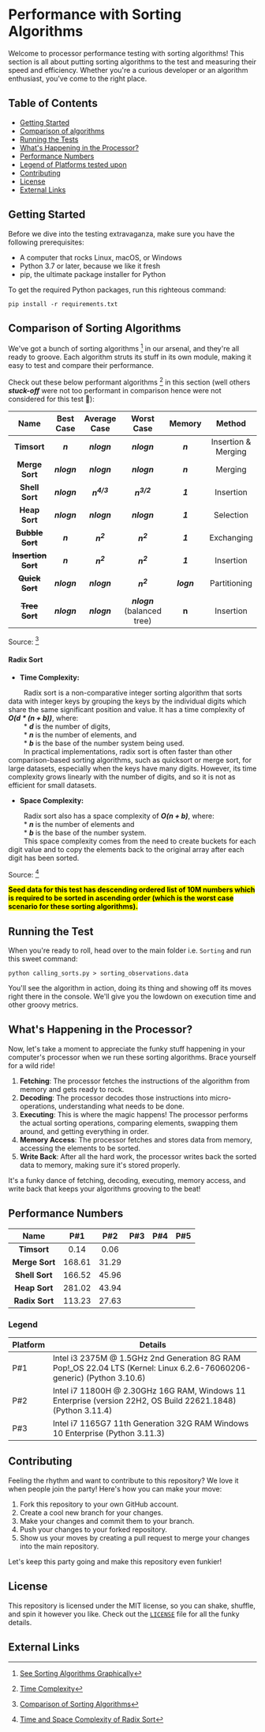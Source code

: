 # Performance with Sorting Algorithms

Welcome to processor performance testing with sorting algorithms! This section is all about putting sorting
algorithms to the test and measuring their speed and efficiency. Whether you're a curious developer or an algorithm
enthusiast, you've come to the right place.

## Table of Contents

- [Getting Started](#getting-started)
- [Comparison of algorithms](#comparison-of-algorithms)
- [Running the Tests](#running-the-test)
- [What's Happening in the Processor?](#whats-happening-in-the-processor)
- [Performance Numbers](#performance-numbers)
- [Legend of Platforms tested upon](#legend)
- [Contributing](#contributing)
- [License](#license)
- [External Links](#external-links)

## Getting Started

Before we dive into the testing extravaganza, make sure you have the following prerequisites:

- A computer that rocks Linux, macOS, or Windows
- Python 3.7 or later, because we like it fresh
- pip, the ultimate package installer for Python

To get the required Python packages, run this righteous command:

```
pip install -r requirements.txt
```

## Comparison of Sorting Algorithms

We've got a bunch of sorting algorithms [^3] in our arsenal, and they're all ready to groove. Each algorithm struts its
stuff in its own module, making it easy to test and compare their performance.

Check out these below performant algorithms [^4] in this section (well others **_stuck-off_** were not too performant in
comparison hence were not considered for this test :beers:):

|        **Name**        | **Best Case** |   **Average Case**    |         **Worst Case**          | **Memory** |     **Method**      | 
|:----------------------:|:-------------:|:---------------------:|:-------------------------------:|:----------:|:-------------------:|
|      **Timsort**       |    **_n_**    |      **_nlogn_**      |           **_nlogn_**           |  _**n**_   | Insertion & Merging |
|     **Merge Sort**     |  **_nlogn_**  |      **_nlogn_**      |           **_nlogn_**           |  **_n_**   |       Merging       |
|     **Shell Sort**     |  **_nlogn_**  | **_n<sup>4/3</sup>_** |      **_n<sup>3/2</sup>_**      |  **_1_**   |      Insertion      |
|     **Heap Sort**      |  **_nlogn_**  |      **_nlogn_**      |           **_nlogn_**           |  **_1_**   |      Selection      |
|  ~~**Bubble Sort**~~   |    **_n_**    |  **_n<sup>2</sup>_**  |       **_n<sup>2</sup>_**       |  **_1_**   |     Exchanging      |
| ~~**Insertion Sort**~~ |    **_n_**    |  **_n<sup>2</sup>_**  |       **_n<sup>2</sup>_**       |  **_1_**   |      Insertion      |
|   ~~**Quick Sort**~~   |  **_nlogn_**  |      **_nlogn_**      |       **_n<sup>2</sup>_**       | **_logn_** |    Partitioning     |
|   ~~**Tree Sort**~~    |  **_nlogn_**  |      **_nlogn_**      | **_nlogn_**<br> (balanced tree) |   **n**    |      Insertion      |

Source: [^1]

#### Radix Sort

* **Time Complexity:**

&nbsp;&nbsp;&nbsp;&nbsp;&nbsp;&nbsp;&nbsp;&nbsp;Radix sort is a non-comparative integer sorting algorithm that sorts
data with integer keys by grouping the keys by the individual digits which share the same significant position and
value. It has a time complexity of **_O(d * (n + b))_**, where:<br>
&nbsp;&nbsp;&nbsp;&nbsp;&nbsp;&nbsp;&nbsp;&nbsp;* **_d_** is the number of digits,<br>
&nbsp;&nbsp;&nbsp;&nbsp;&nbsp;&nbsp;&nbsp;&nbsp;* **_n_** is the number of elements, and<br>
&nbsp;&nbsp;&nbsp;&nbsp;&nbsp;&nbsp;&nbsp;&nbsp;* **_b_** is the base of the number system being used.<br>
&nbsp;&nbsp;&nbsp;&nbsp;&nbsp;&nbsp;&nbsp;&nbsp;In practical implementations, radix sort is often faster than other
comparison-based sorting algorithms, such as quicksort or merge sort, for large datasets, especially when the keys have
many digits. However, its time complexity grows linearly with the number of digits, and so it is not as efficient for
small datasets.

* **Space Complexity:**

&nbsp;&nbsp;&nbsp;&nbsp;&nbsp;&nbsp;&nbsp;&nbsp;Radix sort also has a space complexity of **_O(n + b)_**, where:<br>
&nbsp;&nbsp;&nbsp;&nbsp;&nbsp;&nbsp;&nbsp;&nbsp;* **_n_** is the number of elements and<br>
&nbsp;&nbsp;&nbsp;&nbsp;&nbsp;&nbsp;&nbsp;&nbsp;* **_b_** is the base of the number system.<br>
&nbsp;&nbsp;&nbsp;&nbsp;&nbsp;&nbsp;&nbsp;&nbsp;This space complexity comes from the need to create buckets for each
digit value and to copy the elements back to the
original array after each digit has been sorted.

Source: [^2]

<mark>**Seed data for this test has descending ordered list of 10M numbers which is required to be sorted in
ascending order (which is the worst case scenario for these sorting algorithms).**</mark>

## Running the Test

When you're ready to roll, head over to the main folder i.e. `Sorting` and run this sweet command:

```
python calling_sorts.py > sorting_observations.data
```

You'll see the algorithm in action, doing its thing and showing off its moves right there in the console. We'll give you
the lowdown on execution time and other groovy metrics.

## What's Happening in the Processor?

Now, let's take a moment to appreciate the funky stuff happening in your computer's processor when we run these sorting
algorithms. Brace yourself for a wild ride!

1. **Fetching**: The processor fetches the instructions of the algorithm from memory and gets ready to rock.
2. **Decoding**: The processor decodes those instructions into micro-operations, understanding what needs to be done.
3. **Executing**: This is where the magic happens! The processor performs the actual sorting operations, comparing
   elements, swapping them around, and getting everything in order.
4. **Memory Access**: The processor fetches and stores data from memory, accessing the elements to be sorted.
5. **Write Back**: After all the hard work, the processor writes back the sorted data to memory, making sure it's stored
   properly.

It's a funky dance of fetching, decoding, executing, memory access, and write back that keeps your algorithms grooving
to the beat!

## Performance Numbers

|    **Name**    | **P#1** | **P#2** | **P#3** | **P#4** | **P#5** | 
|:--------------:|:-------:|:-------:|:-------:|:-------:|:-------:|
|  **Timsort**   |  0.14   |  0.06   |         |         |         |
| **Merge Sort** | 168.61  |  31.29  |         |         |         |
| **Shell Sort** | 166.52  |  45.96  |         |         |         |
| **Heap Sort**  | 281.02  |  43.94  |         |         |         |
| **Radix Sort** | 113.23  |  27.63  |         |         |         |

### **Legend**

| **Platform** | **Details**                                                                                                            |
|--------------|------------------------------------------------------------------------------------------------------------------------|
| P#1          | Intel i3 2375M @ 1.5GHz 2nd Generation 8G RAM Pop!_OS 22.04 LTS (Kernel: Linux 6.2.6-76060206-generic) (Python 3.10.6) |
| P#2          | Intel i7 11800H @ 2.30GHz 16G RAM, Windows 11 Enterprise (version 22H2, OS Build 22621.1848) (Python 3.11.4)           |
| P#3          | Intel i7 1165G7 11th Generation 32G RAM Windows 10 Enterprise (Python 3.11.3)                                          |

## Contributing

Feeling the rhythm and want to contribute to this repository? We love it when people join the party! Here's how you can
make your move:

1. Fork this repository to your own GitHub account.
2. Create a cool new branch for your changes.
3. Make your changes and commit them to your branch.
4. Push your changes to your forked repository.
5. Show us your moves by creating a pull request to merge your changes into the main repository.

Let's keep this party going and make this repository even funkier!

## License

This repository is licensed under the MIT license, so you can shake, shuffle, and spin it however you like. Check out
the [`LICENSE`](../../LICENSE) file for all the funky details.

## External Links

[^1]: [Comparison of Sorting Algorithms](https://en.wikipedia.org/wiki/Sorting_algorithm#Comparison_of_algorithms)
[^2]: [Time and Space Complexity of Radix Sort](https://www.geeksforgeeks.org/radix-sort/)
[^3]: [See Sorting Algorithms Graphically](https://www.cs.usfca.edu/~galles/visualization/ComparisonSort.html)
[^4]: [Time Complexity](https://en.wikipedia.org/wiki/Time_complexity)



